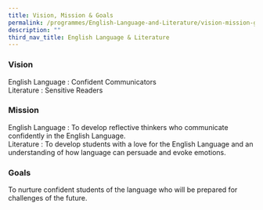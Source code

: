 ```yaml
---
title: Vision, Mission & Goals
permalink: /programmes/English-Language-and-Literature/vision-mission-goals/
description: ""
third_nav_title: English Language & Literature
---
```

### Vision
English Language : Confident Communicators  
Literature : Sensitive Readers

### Mission
English Language : To develop reflective thinkers who communicate confidently in the English Language.  
Literature : To develop students with a love for the English Language and an understanding of how language can persuade and evoke emotions.

### Goals
To nurture confident students of the language who will be prepared for challenges of the future.